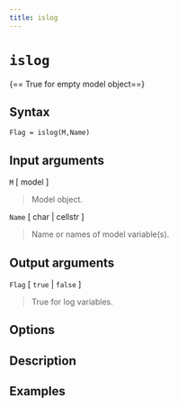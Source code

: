 ```yaml
---
title: islog
---
```


# `islog`

{== True for empty model object==}


## Syntax 

    Flag = islog(M,Name)


## Input arguments 

`M` [ model ]
> 
> Model object.
> 

`Name` [ char | cellstr ] 
>
> Name or names of model variable(s).
>

## Output arguments 

`Flag` [ `true` | `false` ]
> 
> True for log variables.
> 


## Options 



## Description 



## Examples

